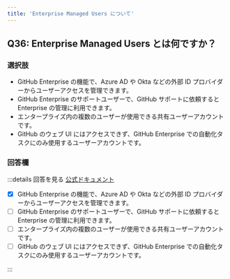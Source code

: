 ```yaml
---
title: 'Enterprise Managed Users について'
---
```


## Q36: Enterprise Managed Users とは何ですか？

### 選択肢

- GitHub Enterprise の機能で、Azure AD や Okta などの外部 ID プロバイダーからユーザーアクセスを管理できます。
- GitHub Enterprise のサポートユーザーで、GitHub サポートに依頼すると Enterprise の管理に利用できます。
- エンタープライズ内の複数のユーザーが使用できる共有ユーザーアカウントです。
- GitHub のウェブ UI にはアクセスできず、GitHub Enterprise での自動化タスクにのみ使用するユーザーアカウントです。

### 回答欄

:::details 回答を見る
[公式ドキュメント](https://docs.github.com/ja/enterprise-cloud@latest/admin/identity-and-access-management/understanding-iam-for-enterprises/about-enterprise-managed-users#about-enterprise-managed-users)

- [x] GitHub Enterprise の機能で、Azure AD や Okta などの外部 ID プロバイダーからユーザーアクセスを管理できます。
- [ ] GitHub Enterprise のサポートユーザーで、GitHub サポートに依頼すると Enterprise の管理に利用できます。
- [ ] エンタープライズ内の複数のユーザーが使用できる共有ユーザーアカウントです。
- [ ] GitHub のウェブ UI にはアクセスできず、GitHub Enterprise での自動化タスクにのみ使用するユーザーアカウントです。

:::

